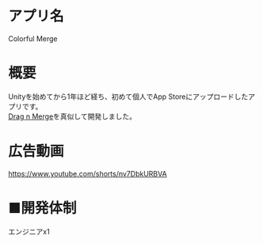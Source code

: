 
# アプリ名
Colorful Merge

# 概要
Unityを始めてから1年ほど経ち、初めて個人でApp Storeにアップロードしたアプリです。  
[Drag n Merge](https://apps.apple.com/jp/app/drag-n-merge/id1447871511)を真似して開発しました。

# 広告動画
https://www.youtube.com/shorts/nv7DbkURBVA

# ■開発体制
エンジニアx1
